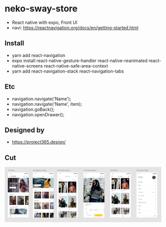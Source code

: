 # neko-sway-store

- React native with expo, Front UI
- navi: https://reactnavigation.org/docs/en/getting-started.html

## Install

- yarn add react-navigation
- expo install react-native-gesture-handler react-native-reanimated react-native-screens react-native-safe-area-context
- yarn add react-navigation-stack react-navigation-tabs

## Etc

- navigation.navigate('Name');
- navigation.navigate('Name', item);
- navigation.goBack();
- navigation.openDrawer();

## Designed by

- https://project365.design/

**Cut**
---
![capture](./capture.PNG)
